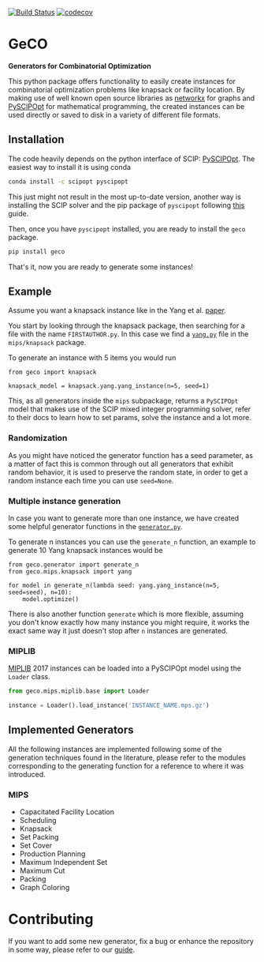 [![Build Status](https://travis-ci.org/CharJon/GeCO.svg?branch=main)](https://travis-ci.org/CharJon/GeCO) [![codecov](https://codecov.io/gh/CharJon/GeCO/branch/main/graph/badge.svg?token=IRS3LOkoFZ)](https://codecov.io/gh/CharJon/GeCO)

# GeCO

**Generators for Combinatorial Optimization**

This python package offers functionality to easily create instances for combinatorial optimization problems like knapsack or facility location.
By making use of well known open source libraries as [networkx](https://github.com/networkx/networkx) for graphs and [PySCIPOpt](https://github.com/scipopt/PySCIPOpt) for mathematical programming,
the created instances can be used directly or saved to disk in a variety of different file formats.

## Installation

The code heavily depends on the python interface of SCIP: [PySCIPOpt](https://github.com/scipopt/PySCIPOpt). The easiest
way to install it is using conda

```bash
conda install -c scipopt pyscipopt
```

This just might not result in the most up-to-date version, another way is installing the SCIP solver and the pip package
of `pyscipopt` following [this](https://github.com/scipopt/PySCIPOpt/blob/master/INSTALL.md) guide.

Then, once you have `pyscipopt` installed, you are ready to install the `geco` package.

```bash
pip install geco
```

That's it, now you are ready to generate some instances!

## Example

Assume you want a knapsack instance like in the Yang et
al. [paper](http://www.optimization-online.org/DB_HTML/2020/02/7626.html).

You start by looking through the knapsack package, then searching for a file with the name `FIRSTAUTHOR.py`. 
In this case we find a [`yang.py`](geco/mips/knapsack/yang.py) file in the `mips/knapsack` package.

To generate an instance with 5 items you would run

```python3
from geco import knapsack

knapsack_model = knapsack.yang.yang_instance(n=5, seed=1)
```

This, as all generators inside the `mips` subpackage, returns a `PySCIPOpt` model that makes use of the SCIP mixed
integer programming solver, refer to their docs to learn how to set params, solve the instance and a lot more.

### Randomization

As you might have noticed the generator function has a seed parameter, as a matter of fact this is common through out
all generators that exhibit random behavior, it is used to preserve the random state, in order to get a random instance
each time you can use `seed=None`.

### Multiple instance generation

In case you want to generate more than one instance, we have created some helpful generator functions in
the [`generator.py`](geco/generator.py).

To generate n instances you can use the `generate_n` function, an example to generate 10 Yang knapsack instances would
be

```python3
from geco.generator import generate_n
from geco.mips.knapsack import yang

for model in generate_n(lambda seed: yang.yang_instance(n=5, seed=seed), n=10):
    model.optimize()
```

There is also another function `generate` which is more flexible, assuming you don't know exactly how many instance you
might require, it works the exact same way it just doesn't stop after `n` instances are generated.

### MIPLIB

[MIPLIB](https://miplib.zib.de/) 2017 instances can be loaded into a PySCIPOpt model using the `Loader` class.

```python
from geco.mips.miplib.base import Loader

instance = Loader().load_instance('INSTANCE_NAME.mps.gz')
```

## Implemented Generators

All the following instances are implemented following some of the generation techniques found in the literature, please
refer to the modules corresponding to the generating function for a reference to where it was introduced.

### MIPS

- Capacitated Facility Location
- Scheduling
- Knapsack
- Set Packing
- Set Cover
- Production Planning
- Maximum Independent Set
- Maximum Cut
- Packing
- Graph Coloring

# Contributing
If you want to add some new generator, fix a bug or enhance the repository in some way, please refer to our [guide](CONTRIBUTING.md).

